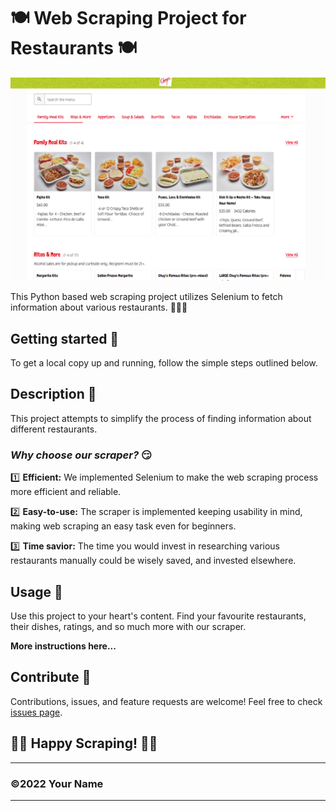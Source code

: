 # 🍽️ Web Scraping Project for Restaurants 🍽️

![Project Banner](image/image.png)

This Python based web scraping project utilizes Selenium to fetch information about various restaurants. 🍳🥘🦪

## Getting started 🚀

To get a local copy up and running, follow the simple steps outlined below.

## Description 📝

This project attempts to simplify the process of finding information about different restaurants.

### _Why choose our scraper?_ 😏

1️⃣ **Efficient:** We implemented Selenium to make the web scraping process more efficient and reliable.

2️⃣ **Easy-to-use:** The scraper is implemented keeping usability in mind, making web scraping an easy task even for beginners.

3️⃣ **Time savior:** The time you would invest in researching various restaurants manually could be wisely saved, and invested elsewhere.

## Usage 🎯

Use this project to your heart's content. Find your favourite restaurants, their dishes, ratings, and so much more with our scraper.

**More instructions here...**

## Contribute 🤝

Contributions, issues, and feature requests are welcome! Feel free to check [issues page](<Your Issues Page Link>).

## 🍔🌮 Happy Scraping! 🍣🍜

---

### ©️2022 Your Name

---
